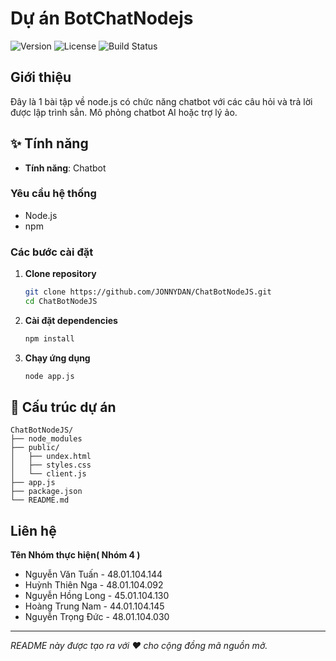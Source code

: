 # Dự án BotChatNodejs

![Version](https://img.shields.io/badge/version-1.0.0-blue.svg)
![License](https://img.shields.io/badge/license-MIT-green.svg)
![Build Status](https://img.shields.io/badge/build-passing-brightgreen.svg)

## Giới thiệu

Đây là 1 bài tập về node.js có chức năng chatbot với các câu hỏi và trả lời được lập trình sẳn. Mô phỏng chatbot AI hoặc trợ lý ảo.

## ✨ Tính năng

- **Tính năng**: Chatbot 

### Yêu cầu hệ thống

- Node.js
- npm 

### Các bước cài đặt

1. **Clone repository**
   ```bash
   git clone https://github.com/JONNYDAN/ChatBotNodeJS.git
   cd ChatBotNodeJS
   ```

2. **Cài đặt dependencies**
   ```bash
   npm install
   ```

3. **Chạy ứng dụng**
   ```bash
   node app.js
   ```

## 📁 Cấu trúc dự án

```
ChatBotNodeJS/
├── node_modules
├── public/
│   ├── undex.html          
│   ├── styles.css       
│   └── client.js       
├── app.js
├── package.json
└── README.md
```

## Liên hệ

**Tên Nhóm thực hiện( Nhóm 4 )**

- Nguyễn Văn Tuấn - 48.01.104.144
- Huỳnh Thiên Nga - 48.01.104.092
- Nguyễn Hồng Long - 45.01.104.130
- Hoàng Trung Nam - 44.01.104.145
- Nguyễn Trọng Đức - 48.01.104.030

---

*README này được tạo ra với ❤️ cho cộng đồng mã nguồn mở.*